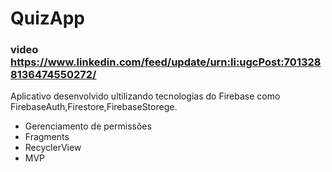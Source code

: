 # QuizApp

### video  <https://www.linkedin.com/feed/update/urn:li:ugcPost:7013288136474550272/>
 
Aplicativo desenvolvido ultilizando tecnologias do Firebase como FirebaseAuth,Firestore,FirebaseStorege.

- Gerenciamento de permissões
- Fragments
- RecyclerView
- MVP
